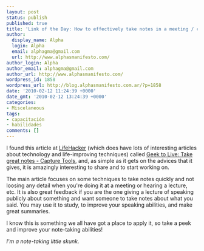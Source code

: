 ```yaml
---
layout: post
status: publish
published: true
title: 'Link of the Day: How to effectively take notes in a meeting / course'
author:
  display_name: Alpha
  login: Alpha
  email: alphagma@gmail.com
  url: http://www.alphasmanifesto.com/
author_login: Alpha
author_email: alphagma@gmail.com
author_url: http://www.alphasmanifesto.com/
wordpress_id: 1858
wordpress_url: http://blog.alphasmanifesto.com.ar/?p=1858
date: '2010-02-12 11:24:39 +0000'
date_gmt: '2010-02-12 13:24:39 +0000'
categories:
- Miscelaneous
tags:
- capacitación
- habilidades
comments: []
---
```


I found this article at <a href="http://lifehacker.com/">LifeHacker</a> (which does have lots of interesting articles about technology and life-improving techniques) called <a href="http://lifehacker.com/167307/geek-to-live--take-great-notes">Geek to Live: Take great notes - Capture Tools</a>, and, as simple as it gets on the advices that it gives, it is amazingly interesting to share and to start working on.

The main article focuses on some techniques to take notes quickly and not loosing any detail when you're doing it at a meeting or hearing a lecture, etc. It is also great feedback if you are the one giving a lecture of speaking publicly about something and want someone to take notes about what you said. You may use it to study, to improve your speaking abilities, and make great summaries.

I know this is something we all have got a place to apply it, so take a peek and improve your note-taking abilities!

_I'm a note-taking little skunk._
